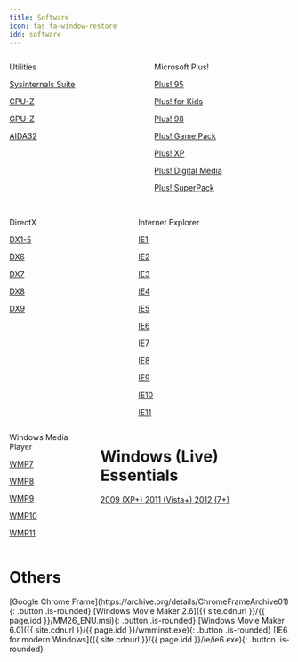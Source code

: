 ```yaml
---
title: Software
icon: fas fa-window-restore
idd: software
---
```

<div class="columns">

  <div class="column">
    <p class="title">
      <i class="fas fa-toolbox"></i> Utilities
    </p>
    <a class="button  is-rounded" href="https://docs.microsoft.com/en-us/sysinternals/downloads/sysinternals-suite">
      <span class="icon is-small"><i class="fas fa-external-link-alt"></i></span>
      <p>Sysinternals Suite</p>
    </a>
    <a class="button  is-rounded" href="https://www.cpuid.com/softwares/cpu-z.html">
      <span class="icon is-small"><i class="fas fa-external-link-alt"></i></span>
      <p>CPU-Z</p>
    </a>
    <a class="button  is-rounded" href="https://www.techpowerup.com/download/techpowerup-gpu-z/">
      <span class="icon is-small"><i class="fas fa-external-link-alt"></i></span>
      <p>GPU-Z</p>
    </a>
    <a class="button  is-rounded" href="{{ site.cdnurl }}/{{ page.idd }}/">
      <span class="icon is-small"><i class="fas fa-download"></i></span>
      <p>AIDA32</p>
    </a>
  </div>

  <div class="column">
    <p class="title">
      <i class="fas fa-exclamation"></i> Microsoft Plus! <a href="{{site.wikihelp}}/Microsoft_Plus"><i
          class="subtitle fas fa-question-circle"></i></a>
    </p>
    <a class="button  is-rounded" href="{{ site.cdnurl }}/{{ page.idd }}/msplus/Microsoft Plus! for Windows 95.iso">
      <span class="icon is-small"><i class="fas fa-download"></i></span>
      <p>Plus! 95</p>
    </a>
    <a class="button  is-rounded" href="{{ site.cdnurl }}/{{ page.idd }}/msplus/Microsoft Plus! For Kids.iso">
      <span class="icon is-small"><i class="fas fa-download"></i></span>
      <p>Plus! for Kids</p>
    </a>
    <a class="button  is-rounded" href="{{ site.cdnurl }}/{{ page.idd }}/msplus/Microsoft Plus! For Windows 98.iso">
      <span class="icon is-small"><i class="fas fa-download"></i></span>
      <p>Plus! 98</p>
    </a>
    <a class="button  is-rounded"
      href="{{ site.cdnurl }}/{{ page.idd }}/msplus/Microsoft Plus! Game Pack - Cards And Puzzles.iso">
      <span class="icon is-small"><i class="fas fa-download"></i></span>
      <p>Plus! Game Pack</p>
    </a>
    <a class="button  is-rounded" href="{{ site.cdnurl }}/{{ page.idd }}/msplus/Microsoft Plus! For Windows XP.iso">
      <span class="icon is-small"><i class="fas fa-download"></i></span>
      <p>Plus! XP</p>
    </a>
    <a class="button  is-rounded"
      href="{{ site.cdnurl }}/{{ page.idd }}/msplus/Microsoft Plus! Digital Media Edition.iso">
      <span class="icon is-small"><i class="fas fa-download"></i></span>
      <p>Plus! Digital Media</p>
    </a>
    <a class="button  is-rounded" href="{{ site.cdnurl }}/{{ page.idd }}/msplus/Microsoft Plus! XP Superpack.zip">
      <span class="icon is-small"><i class="fas fa-download"></i></span>
      <p>Plus! SuperPack</p>
    </a>
  </div>
</div>
<br>

<div class="columns">
  <div class="column">
    <p class="title">
      <i class="fas fa-times"></i> DirectX <a href="{{site.wikihelp}}/DirectX"><i
          class="subtitle fas fa-question-circle"></i></a>
    </p>
    <a class="button  is-rounded" href="{{ site.cdnurl }}/{{ page.idd }}/dx/">
      <span class="icon is-small"><i class="fas fa-download"></i></span>
      <p>DX1-5</p>
    </a>
    <a class="button  is-rounded" href="{{ site.cdnurl }}/{{ page.idd }}/dx/DX6.zip">
      <span class="icon is-small"><i class="fas fa-download"></i></span>
      <p>DX6</p>
    </a>
    <a class="button  is-rounded" href="{{ site.cdnurl }}/{{ page.idd }}/dx/DX7.zip">
      <span class="icon is-small"><i class="fas fa-download"></i></span>
      <p>DX7</p>
    </a>
    <a class="button  is-rounded" href="{{ site.cdnurl }}/{{ page.idd }}/dx/DX8.7z">
      <span class="icon is-small"><i class="fas fa-download"></i></span>
      <p>DX8</p>
    </a>
    <a class="button  is-rounded" href="{{ site.cdnurl }}/{{ page.idd }}/dx/">
      <span class="icon is-small"><i class="fas fa-external-link-alt"></i></span>
      <p>DX9</p>
    </a>
  </div>

  <div class="column">
    <p class="title">
      <i class="fab fa-internet-explorer"></i> Internet Explorer <a href="{{site.wikihelp}}/Internet_Explorer"><i
          class="subtitle fas fa-question-circle"></i></a>
    </p>
    <a class="button  is-rounded" href="{{ site.cdnurl }}/{{ page.idd }}/ie/IE1.zip">
      <span class="icon is-small"><i class="fas fa-download"></i></span>
      <p>IE1</p>
    </a>
    <a class="button  is-rounded" href="{{ site.cdnurl }}/{{ page.idd }}/ie/IE2.zip">
      <span class="icon is-small"><i class="fas fa-download"></i></span>
      <p>IE2</p>
    </a>
    <a class="button  is-rounded" href="{{ site.cdnurl }}/{{ page.idd }}/ie/IE3.zip">
      <span class="icon is-small"><i class="fas fa-download"></i></span>
      <p>IE3</p>
    </a>
    <a class="button  is-rounded" href="{{ site.cdnurl }}/{{ page.idd }}/ie/IE4.zip">
      <span class="icon is-small"><i class="fas fa-download"></i></span>
      <p>IE4</p>
    </a>
    <a class="button  is-rounded" href="{{ site.cdnurl }}/{{ page.idd }}/ie/IE5.zip">
      <span class="icon is-small"><i class="fas fa-download"></i></span>
      <p>IE5</p>
    </a>
    <a class="button  is-rounded" href="{{ site.cdnurl }}/{{ page.idd }}/ie/IE6.zip">
      <span class="icon is-small"><i class="fas fa-download"></i></span>
      <p>IE6</p>
    </a>
    <a class="button  is-rounded" href="{{ site.cdnurl }}/{{ page.idd }}/ie/IE7.zip">
      <span class="icon is-small"><i class="fas fa-download"></i></span>
      <p>IE7</p>
    </a>
    <a class="button  is-rounded" href="{{ site.cdnurl }}/{{ page.idd }}/ie/IE8.zip">
      <span class="icon is-small"><i class="fas fa-download"></i></span>
      <p>IE8</p>
    </a>
    <a class="button  is-rounded" href="{{ site.cdnurl }}/{{ page.idd }}/ie/IE9.zip">
      <span class="icon is-small"><i class="fas fa-download"></i></span>
      <p>IE9</p>
    </a>
    <a class="button  is-rounded" href="{{ site.cdnurl }}/{{ page.idd }}/ie/IE10.zip">
      <span class="icon is-small"><i class="fas fa-download"></i></span>
      <p>IE10</p>
    </a>
    <a class="button  is-rounded" href="{{ site.cdnurl }}/{{ page.idd }}/ie/IE11.zip">
      <span class="icon is-small"><i class="fas fa-download"></i></span>
      <p>IE11</p>
    </a>
  </div>
</div>
<div class="columns">
  <div class="column">
    <p class="title">
      <i class="fas fa-play"></i> Windows Media Player <a href="{{site.wikihelp}}/Windows_Media_Player"><i
          class="subtitle fas fa-question-circle"></i></a>
    </p>
    <a class="button  is-rounded" href="{{ site.cdnurl }}/{{ page.idd }}/wmp/WMP7.zip">
      <span class="icon is-small"><i class="fas fa-download"></i></span>
      <p>WMP7</p>
    </a>
    <a class="button  is-rounded" href="{{ site.cdnurl }}/{{ page.idd }}/wmp/WMP8.zip">
      <span class="icon is-small"><i class="fas fa-download"></i></span>
      <p>WMP8</p>
    </a>
    <a class="button  is-rounded" href="{{ site.cdnurl }}/{{ page.idd }}/wmp/WMP9.zip">
      <span class="icon is-small"><i class="fas fa-download"></i></span>
      <p>WMP9</p>
    </a>
    <a class="button  is-rounded" href="{{ site.cdnurl }}/{{ page.idd }}/wmp/WMP10.zip">
      <span class="icon is-small"><i class="fas fa-download"></i></span>
      <p>WMP10</p>
    </a>
    <a class="button  is-rounded" href="{{ site.cdnurl }}/{{ page.idd }}/wmp/WMP11.zip">
      <span class="icon is-small"><i class="fas fa-download"></i></span>
      <p>WMP11</p>
    </a>
  </div>
  <div class="column">
    <h1 class="title">
      <i class="fab fa-windows"></i> Windows (Live) Essentials <a href="{{site.wikihelp}}/Windows_Essentials"><i
          class="subtitle fas fa-question-circle"></i></a>
    </h1>
    <a class="button is-rounded" href="{{ site.cdnurl }}/{{ page.idd }}/wle/">
      <span class="icon is-small">
        <i class="fas fa-folder"></i>
      </span>
      <span>2009 (XP+)</span>
    </a>
    <a class="button is-rounded" href="{{ site.cdnurl }}/{{ page.idd }}/wle/">
      <span class="icon is-small">
        <i class="fas fa-folder"></i>
      </span>
      <span>2011 (Vista+)</span>
    </a>
    <a class="button is-rounded" href="{{ site.cdnurl }}/{{ page.idd }}/wle/">
      <span class="icon is-small">
        <i class="fas fa-folder"></i>
      </span>
      <span>2012 (7+)</span>
    </a>
  </div>
</div>
<div>
  <h1 class="title">
    <i class="fab fa-windows"></i> Others
  </h1>
  <div markdown="1">
[Google Chrome Frame](https://archive.org/details/ChromeFrameArchive01){: .button .is-rounded}
[Windows Movie Maker 2.6]({{ site.cdnurl }}/{{ page.idd }}/MM26_ENU.msi){: .button .is-rounded}
[Windows Movie Maker 6.0]({{ site.cdnurl }}/{{ page.idd }}/wmminst.exe){: .button .is-rounded}
[IE6 for modern Windows]({{ site.cdnurl }}/{{ page.idd }}/ie/ie6.exe){: .button .is-rounded}
  </div>
